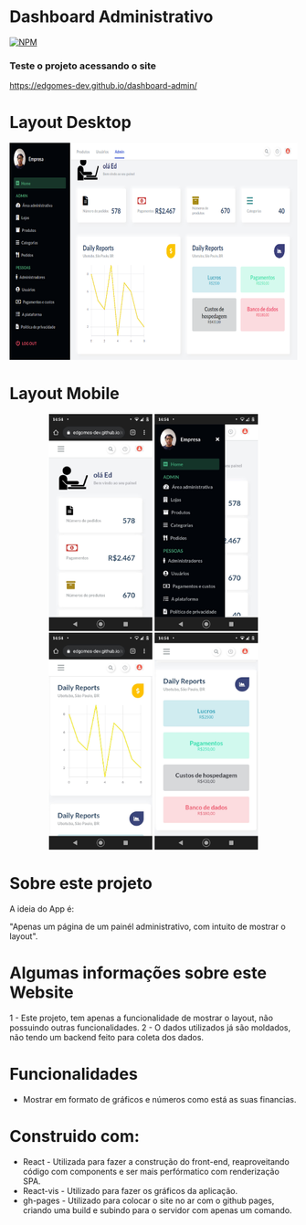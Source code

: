 # Dashboard Administrativo
[![NPM](https://img.shields.io/npm/l/react)](https://github.com/edgomes-dev/dashboard-admin/blob/main/LICENSE)
### Teste o projeto acessando o site
https://edgomes-dev.github.io/dashboard-admin/

# Layout Desktop
<div align="center">
  <img height="380em" src="./src/assets/desktop.png" />
</div>

# Layout Mobile
<div align="center">
  <img height="380em" src="./src/assets/mobile-1.jpeg"/>
  <img height="380em" src="./src/assets/mobile-2.jpeg"/>
  <img height="380em" src="./src/assets/mobile-3.jpeg"/>
  <img height="380em" src="./src/assets/mobile-4.jpeg"/>
</div>

# Sobre este  projeto
A ideia do App é:

"Apenas um página de um painél administrativo, com intuito de mostrar o layout".

# Algumas informações sobre este Website

1 - Este projeto, tem apenas a funcionalidade de mostrar o layout, não possuindo outras funcionalidades.
2 - O dados utilizados já são moldados, não tendo um backend feito para coleta dos dados.

# Funcionalidades

* Mostrar em formato de gráficos e números como está as suas financias.

# Construido com:
* React - Utilizada para fazer a construção do front-end, reaproveitando código com components e ser mais perfórmatico com renderização SPA.
* React-vis - Utilizado para fazer os gráficos da aplicação.
* gh-pages - Utilizado para colocar o site no ar com o github pages, criando uma build e subindo para o servidor com apenas um comando.
